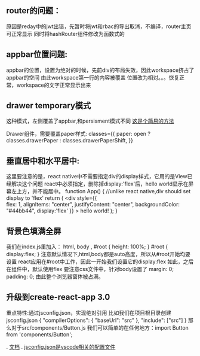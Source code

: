
## router的问题：
  原因是reday中的jwt出错，先暂时将jwt和rbac的导出取消，不编译，router主页可正常显示
  同时将hashRouter组件修改为函数式的
  
## appbar位置问题:
appbar的位置，设置为绝对的时候，先前div的布局失效，因此workspace挤占了appbar的空间
由此workspace第一行的内容被覆盖
位置改为相对。。。恢复正常，workspace的文字正常显示出来

## drawer temporary模式
这种模式，左侧覆盖了appbar,和persisment模式不同
[这是个简易的方法](https://github.com/mui-org/material-ui/issues/11749)

Drawer组件，需要覆盖paper样式:
    classes={{
      paper: open ? classes.drawerPaper : classes.drawerPaperShift,
    }}
## 垂直居中和水平居中:
这里要注意的是，react native中不需要指定div的display样式，它用的是View已经解决这个问题
react中必须指定，删除掉display:'flex'后，hello world显示在屏幕左上方，并不能居中。
    function App() {
      //unlike react native,div should set display to 'flex'
      return (
        <div style={{      
          flex: 1,
          alignItems: "center",
          justifyContent: "center",
          backgroundColor: "#44bb44",
          display:'flex'
        }} >
          <span>hello world!</span>
        </div>
      );
    }
## 背景色填满全屏
我们在index.js里加入：
    html, body , #root { height: 100%; }
    #root {
      display:flex;
    }
注意默认情况下,html,body都是auto高度，所以从#root开始均要设置
react应用在#root中工作，因此一开始我们设置它的display:flex
如此，之后在组件中，默认使用flex
要注意css文件中，针对body设置了
    margin: 0;
    padding: 0;
由此整个浏览器窗体被占满。

## 升级到create-react-app 3.0
重点特性:通过jsconfig.json，实现绝对引用
比如我们在项目根目录创建jsconfig.json
{
  "compilerOptions": {
    "baseUrl": "src"
  },
  "include": ["src"]
}
那么对于src/components/Button.js
我们可以简单的在任何地方：import Button from 'components/Button';


. [文档](https://github.com/ianschmitz/create-react-app/blob/fe7b664ae59f9581e9cd22d6ebecd33c1b5e032f/docusaurus/docs/importing-a-component.md)
. [jsconfig.json是vscode相关的配置文件](https://code.visualstudio.com/docs/languages/jsconfig)

